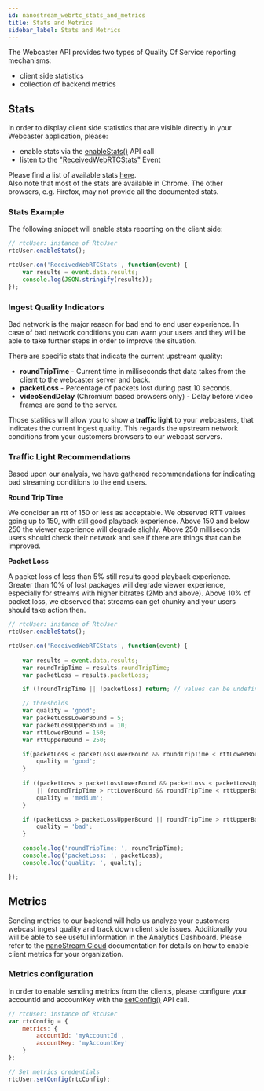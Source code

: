 ```yaml
---
id: nanostream_webrtc_stats_and_metrics
title: Stats and Metrics
sidebar_label: Stats and Metrics
---
```


The Webcaster API provides two types of Quality Of Service reporting mechanisms:

- client side statistics
- collection of backend metrics 

## Stats

In order to display client side statistics that are visible directly in your Webcaster application, please:

- enable stats via the [enableStats()](nanostream_webrtc_api.md#rtcuserenablestatsenable-interval) API call
- listen to the ["ReceivedWebRTCStats"](nanostream_webrtc_api#RtcUser+event_ReceivedWebRTCStats) Event

Please find a list of available stats [here](nanostream_webrtc_api#WebRTCStatsEvent).<br>
Also note that most of the stats are available in Chrome. The other browsers, e.g. Firefox, may not provide all the documented stats.

### Stats Example

The following snippet will enable stats reporting on the client side:

```js
// rtcUser: instance of RtcUser
rtcUser.enableStats();

rtcUser.on('ReceivedWebRTCStats', function(event) {
    var results = event.data.results;
    console.log(JSON.stringify(results));
});
```

### Ingest Quality Indicators

Bad network is the major reason for bad end to end user experience.
In case of bad network conditions you can warn your users and they will be able to take further steps in order to improve the situation.

There are specific stats that indicate the current upstream quality:

- <b>roundTripTime</b> - Current time in milliseconds that data takes from the client to the webcaster server and back.
- <b>packetLoss</b> - Percentage of packets lost during past 10 seconds.
- <b>videoSendDelay</b> (Chromium based browsers only) - Delay before video frames are send to the server. 

Those statitics will allow you to show a <b>traffic light</b> to your webcasters, that indicates the current ingest quality. This regards the upstream network conditions from your customers browsers to our webcast servers.

### Traffic Light Recommendations

Based upon our analysis, we have gathered recommendations for indicating bad streaming conditions to the end users.<br>

<b>Round Trip Time</b>

We concider an rtt of 150 or less as acceptable. We observed RTT values going up to 150, with still good playback experience.
Above 150 and below 250 the viewer experience will degrade slighly. Above 250 milliseconds users should check their network and
see if there are things that can be improved.

<b>Packet Loss</b>

A packet loss of less than 5% still results good playback experience. Greater than 10% of lost packages will degrade viewer experience, 
especially for streams with higher bitrates (2Mb and above). Above 10% of packet loss, we observed that streams can get chunky and your users should take action then.

```js
// rtcUser: instance of RtcUser
rtcUser.enableStats();

rtcUser.on('ReceivedWebRTCStats', function(event) {
    
    var results = event.data.results;
    var roundTripTime = results.roundTripTime;
    var packetLoss = results.packetLoss;

    if (!roundTripTime || !packetLoss) return; // values can be undefined

    // thresholds
    var quality = 'good';
    var packetLossLowerBound = 5;
    var packetLossUpperBound = 10;
    var rttLowerBound = 150;
    var rttUpperBound = 250;

    if(packetLoss < packetLossLowerBound && roundTripTime < rttLowerBound) {
        quality = 'good';
    } 
    
    if ((packetLoss > packetLossLowerBound && packetLoss < packetLossUpperBound) 
        || (roundTripTime > rttLowerBound && roundTripTime < rttUpperBound)) {
        quality = 'medium';
    }

    if (packetLoss > packetLossUpperBound || roundTripTime > rttUpperBound) {
        quality = 'bad';
    }

    console.log('roundTripTime: ', roundTripTime);
    console.log('packetLoss: ', packetLoss);
    console.log('quality: ', quality);

});
```

## Metrics

Sending metrics to our backend will help us analyze your customers webcast ingest quality and track down client side issues. Additionally you will be able to see useful information in the Analytics Dashboard. Please refer to the [nanoStream Cloud](../cloud/analytics#webcaster) documentation for details on how to enable client metrics for your organization.

### Metrics configuration

In order to enable sending metrics from the clients, please configure your accountId and accountKey with the [setConfig()](nanostream_webrtc_api#rtcusersetconfigconfig) API call.

```js
// rtcUser: instance of RtcUser
var rtcConfig = {
    metrics: {
        accountId: 'myAccountId',
        accountKey: 'myAccountKey'
    }
};

// Set metrics credentials
rtcUser.setConfig(rtcConfig);

```